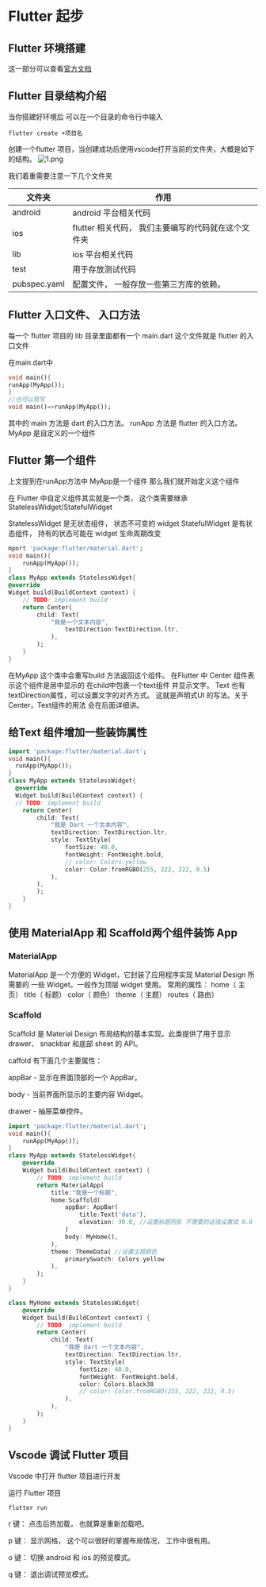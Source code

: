 # Flutter 起步

## Flutter 环境搭建

这一部分可以查看[官方文档](https://flutterchina.club/get-started/install/)

## Flutter 目录结构介绍

当你搭建好环境后 可以在一个目录的命令行中输入
```
flutter create +项目名
```
创建一个flutter 项目，当创建成功后使用vscode打开当前的文件夹，大概是如下的结构。
![1.png](https://i.loli.net/2019/11/23/GQhnskFaScD9fgC.png)

我们着重需要注意一下几个文件夹

|  文件夹   | 作用  |
|  ----  | ----  |
| android  | android 平台相关代码 |
| ios  | flutter 相关代码， 我们主要编写的代码就在这个文件夹 |
| lib  | ios 平台相关代码 |
| test  | 用于存放测试代码 |
| pubspec.yaml  | 配置文件， 一般存放一些第三方库的依赖。 |

## Flutter 入口文件、 入口方法

每一个 flutter 项目的 lib 目录里面都有一个 main.dart 这个文件就是 flutter 的入口文件

在main.dart中
``` dart
void main(){
runApp(MyApp());
}
//也可以简写
void main()=>runApp(MyApp());
```
其中的 main 方法是 dart 的入口方法。 runApp 方法是 flutter 的入口方法。
MyApp 是自定义的一个组件

## Flutter 第一个组件
上文提到在runApp方法中 MyApp是一个组件 那么我们就开始定义这个组件

在 Flutter 中自定义组件其实就是一个类， 这个类需要继承 StatelessWidget/StatefulWidget

StatelessWidget 是无状态组件， 状态不可变的 widget
StatefulWidget 是有状态组件， 持有的状态可能在 widget 生命周期改变

``` dart
mport 'package:flutter/material.dart';
void main(){
    runApp(MyApp());
} 
class MyApp extends StatelessWidget{
@override
Widget build(BuildContext context) {
    // TODO: implement build
    return Center(
        child: Text(
            "我是一个文本内容",
                textDirection:TextDirection.ltr,
            ),
        );
    }
}
```
在MyApp 这个类中会重写build 方法返回这个组件。 在Flutter 中 Center 组件表示这个组件是居中显示的 在child中包裹一个text组件 并显示文字。 Text 也有textDirection属性，可以设置文字的对齐方式。 这就是声明式UI 的写法。关于Center，Text组件的用法 会在后面详细讲。

## 给Text 组件增加一些装饰属性
``` dart
import 'package:flutter/material.dart';
void main(){
  runApp(MyApp());
} 
class MyApp extends StatelessWidget{
  @override
  Widget build(BuildContext context) {
  // TODO: implement build
    return Center(
        child: Text(
            "我是 Dart 一个文本内容",
            textDirection: TextDirection.ltr,
            style: TextStyle(
                fontSize: 40.0,
                fontWeight: FontWeight.bold,
                // color: Colors.yellow
                color: Color.fromRGBO(255, 222, 222, 0.5)
            ),
        ),
        );
    }
}
```

##  使用 MaterialApp 和 Scaffold两个组件装饰 App

### MaterialApp
MaterialApp 是一个方便的 Widget，它封装了应用程序实现 Material Design 所需要的
一些 Widget。一般作为顶层 widget 使用。
常用的属性：
home（ 主页）
title（ 标题）
color（ 颜色）
theme（ 主题）
routes（ 路由）

### Scaffold
Scaffold 是 Material Design 布局结构的基本实现。此类提供了用于显示 drawer、
snackbar 和底部 sheet 的 API。

caffold 有下面几个主要属性：

appBar - 显示在界面顶部的一个 AppBar。

body - 当前界面所显示的主要内容 Widget。

drawer - 抽屉菜单控件。

``` dart
import 'package:flutter/material.dart';
void main(){
    runApp(MyApp());
} 
class MyApp extends StatelessWidget{
    @override
    Widget build(BuildContext context) {
        // TODO: implement build
        return MaterialApp(
            title:"我是一个标题",
            home:Scaffold(
                appBar: AppBar(
                    title:Text('data'),
                    elevation: 30.0, //设置标题阴影 不需要的话值设置成 0.0
                )
                body: MyHome(),
            ),
            theme: ThemeData( //设置主题颜色
                primarySwatch: Colors.yellow
            ),
        );
    }
} 

class MyHome extends StatelessWidget{
    @override
    Widget build(BuildContext context) {
        // TODO: implement build
        return Center(
            child: Text(
                "我是 Dart 一个文本内容",
                textDirection: TextDirection.ltr,
                style: TextStyle(
                    fontSize: 40.0,
                    fontWeight: FontWeight.bold,
                    color: Colors.black38
                    // color: Color.fromRGBO(255, 222, 222, 0.5)
                ),
            ),
        );
    }
}
```

## Vscode 调试 Flutter 项目

Vscode 中打开 flutter 项目进行开发

运行 Flutter 项目
```
flutter run
```
r 键： 点击后热加载， 也就算是重新加载吧。

p 键： 显示网格， 这个可以很好的掌握布局情况， 工作中很有用。

o 键： 切换 android 和 ios 的预览模式。

q 键： 退出调试预览模式。